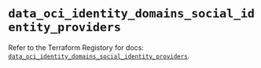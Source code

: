 # `data_oci_identity_domains_social_identity_providers`

Refer to the Terraform Registory for docs: [`data_oci_identity_domains_social_identity_providers`](https://registry.terraform.io/providers/oracle/oci/6.18.0/docs/data-sources/identity_domains_social_identity_providers).
